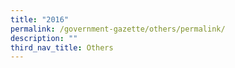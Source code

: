 ```yaml
---
title: "2016"
permalink: /government-gazette/others/permalink/
description: ""
third_nav_title: Others
---
```

